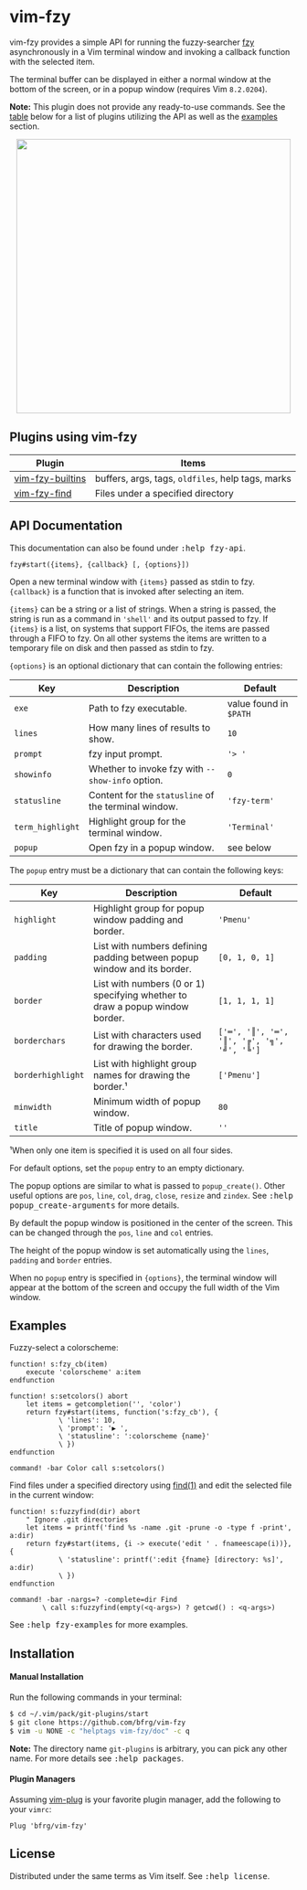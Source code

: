 # vim-fzy

vim-fzy provides a simple API for running the fuzzy-searcher [fzy][fzy]
asynchronously in a Vim terminal window and invoking a callback function with
the selected item.

The terminal buffer can be displayed in either a normal window at the bottom
of the screen, or in a popup window (requires Vim `8.2.0204`).

**Note:** This plugin does not provide any ready-to-use commands. See the
[table](#plugins-using-vim-fzy) below for a list of plugins utilizing the API as
well as the [examples](#examples) section.

<dl>
  <p align="center">
  <a href="https://asciinema.org/a/268637">
    <img src="https://asciinema.org/a/268637.png" width="480">
  </a>
  </p>
</dl>


## Plugins using vim-fzy

| Plugin                       | Items                                             |
|------------------------------|---------------------------------------------------|
| [vim-fzy-builtins][builtins] | buffers, args, tags, `oldfiles`, help tags, marks |
| [vim-fzy-find][fzy-find]     | Files under a specified directory                 |


## API Documentation

This documentation can also be found under <kbd>:help fzy-api</kbd>.

```vim
fzy#start({items}, {callback} [, {options}])
```
Open a new terminal window with `{items}` passed as stdin to fzy. `{callback}`
is a function that is invoked after selecting an item.

`{items}` can be a string or a list of strings. When a string is passed, the
string is run as a command in `'shell'` and its output passed to fzy. If
`{items}` is a list, on systems that support FIFOs, the items are passed through
a FIFO to fzy. On all other systems the items are written to a temporary file on
disk and then passed as stdin to fzy.

`{options}` is an optional dictionary that can contain the following entries:

| Key              | Description                                           | Default                |
| ---------------- | ----------------------------------------------------- | ---------------------- |
| `exe`            | Path to fzy executable.                               | value found in `$PATH` |
| `lines`          | How many lines of results to show.                    | `10`                   |
| `prompt`         | fzy input prompt.                                     | `'> '`                 |
| `showinfo`       | Whether to invoke fzy with `--show-info` option.      | `0`                    |
| `statusline`     | Content for the `statusline` of the terminal window.  | `'fzy-term'`           |
| `term_highlight` | Highlight group for the terminal window.              | `'Terminal'`           |
| `popup`          | Open fzy in a popup window.                           | see below              |

The `popup` entry must be a dictionary that can contain the following keys:

| Key               | Description                                                                  | Default                                    |
| ----------------- | ---------------------------------------------------------------------------- | ------------------------------------------ |
| `highlight`       | Highlight group for popup window padding and border.                         | `'Pmenu'`                                  |
| `padding`         | List with numbers defining padding between popup window and its border.      | `[0, 1, 0, 1]`                             |
| `border`          | List with numbers (0 or 1) specifying whether to draw a popup window border. | `[1, 1, 1, 1]`                             |
| `borderchars`     | List with characters used for drawing the border.                            | `['═', '║', '═', '║', '╔', '╗', '╝', '╚']` |
| `borderhighlight` | List with highlight group names for drawing the border.¹                     | `['Pmenu']`                                |
| `minwidth`        | Minimum width of popup window.                                               | `80`                                       |
| `title`           | Title of popup window.                                                       | `''`                                       |

¹When only one item is specified it is used on all four sides.

For default options, set the `popup` entry to an empty dictionary.

The popup options are similar to what is passed to `popup_create()`. Other
useful options are `pos`, `line`, `col`, `drag`, `close`, `resize` and `zindex`.
See <kbd>:help popup\_create-arguments</kbd> for more details.

By default the popup window is positioned in the center of the screen. This can
be changed through the `pos`, `line` and `col` entries.

The height of the popup window is set automatically using the `lines`, `padding`
and `border` entries.

When no `popup` entry is specified in `{options}`, the terminal window will
appear at the bottom of the screen and occupy the full width of the Vim window.


## Examples

Fuzzy-select a colorscheme:
```vim
function! s:fzy_cb(item)
    execute 'colorscheme' a:item
endfunction

function! s:setcolors() abort
    let items = getcompletion('', 'color')
    return fzy#start(items, function('s:fzy_cb'), {
            \ 'lines': 10,
            \ 'prompt': '▶ ',
            \ 'statusline': ':colorscheme {name}'
            \ })
endfunction

command! -bar Color call s:setcolors()
```

Find files under a specified directory using [find(1)][find] and edit the
selected file in the current window:
```vim
function! s:fuzzyfind(dir) abort
    " Ignore .git directories
    let items = printf('find %s -name .git -prune -o -type f -print', a:dir)
    return fzy#start(items, {i -> execute('edit ' . fnameescape(i))}, {
            \ 'statusline': printf(':edit {fname} [directory: %s]', a:dir)
            \ })
endfunction

command! -bar -nargs=? -complete=dir Find
        \ call s:fuzzyfind(empty(<q-args>) ? getcwd() : <q-args>)
```
See <kbd>:help fzy-examples</kbd> for more examples.


## Installation

#### Manual Installation

Run the following commands in your terminal:
```bash
$ cd ~/.vim/pack/git-plugins/start
$ git clone https://github.com/bfrg/vim-fzy
$ vim -u NONE -c "helptags vim-fzy/doc" -c q
```
**Note:** The directory name `git-plugins` is arbitrary, you can pick any other
name. For more details see <kbd>:help packages</kbd>.

#### Plugin Managers

Assuming [vim-plug][plug] is your favorite plugin manager, add the following to
your `vimrc`:
```vim
Plug 'bfrg/vim-fzy'
```


## License

Distributed under the same terms as Vim itself. See <kbd>:help license</kbd>.

[fzy]: https://github.com/jhawthorn/fzy
[find]: https://pubs.opengroup.org/onlinepubs/9699919799/utilities/find.html
[builtins]: https://github.com/bfrg/vim-fzy-builtins
[fzy-find]: https://github.com/bfrg/vim-fzy-find
[plug]: https://github.com/junegunn/vim-plug
